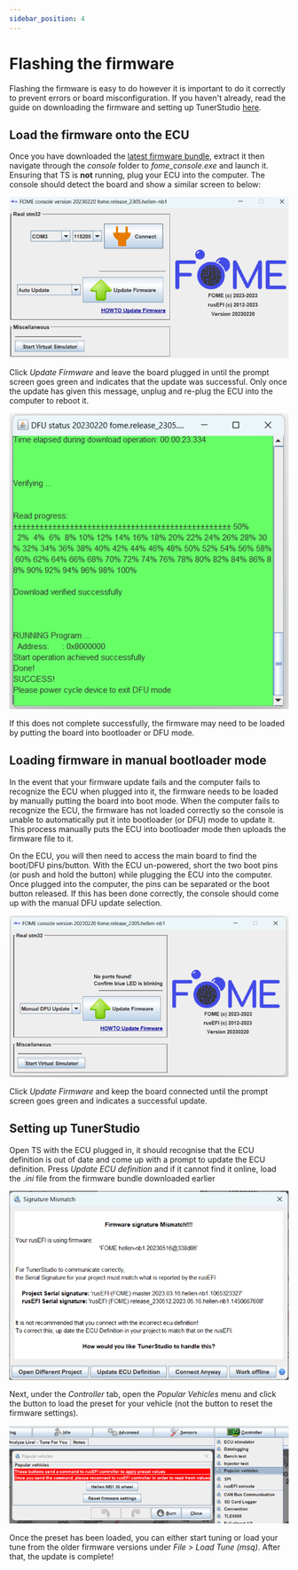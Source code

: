 ```yaml
---
sidebar_position: 4
---
```


# Flashing the firmware

Flashing the firmware is easy to do however it is important to do it correctly to prevent errors or board misconfiguration. If you haven't already, read the guide on downloading the firmware and setting up TunerStudio [here](/Intro-Start-Here/Where-To-Get-Firmware/).

## Load the firmware onto the ECU

Once you have downloaded the [latest firmware bundle](https://github.com/FOME-Tech/fome-fw/releases), extract it then navigate through the *console* folder to *fome_console.exe* and launch it. Ensuring that TS is **not** running, plug your ECU into the computer. The console should detect the board and show a similar screen to below:

![image](Flashing-FW/fomeconsole.png)

Click *Update Firmware* and leave the board plugged in until the prompt screen goes green and indicates that the update was successful. Only once the update has given this message, unplug and re-plug the ECU into the computer to reboot it.

![image](Flashing-FW/fwsuccess.png)

If this does not complete successfully, the firmware may need to be loaded by putting the board into bootloader or DFU mode.

## Loading firmware in manual bootloader mode

In the event that your firmware update fails and the computer fails to recognize the ECU when plugged into it, the firmware needs to be loaded by manually putting the board into boot mode. When the computer fails to recognize the ECU, the firmware has not loaded correctly so the console is unable to automatically put it into bootloader (or DFU) mode to update it. This process manually puts the ECU into bootloader mode then uploads the firmware file to it.

On the ECU, you will then need to access the main board to find the boot/DFU pins/button. With the ECU un-powered, short the two boot pins (or push and hold the button) while plugging the ECU into the computer. Once plugged into the computer, the pins can be separated or the boot button released. If this has been done correctly, the console should come up with the manual DFU update selection.

![image](Flashing-FW/mandfu.png)

Click *Update Firmware* and keep the board connected until the prompt screen goes green and indicates a successful update.

## Setting up TunerStudio

Open TS with the ECU plugged in, it should recognise that the ECU definition is out of date and come up with a prompt to update the ECU definition. Press *Update ECU definition* and if it cannot find it online, load the *.ini* file from the firmware bundle downloaded earlier

![image](Flashing-FW/ecudef.png)

Next, under the *Controller* tab, open the *Popular Vehicles* menu and click the button to load the preset for your vehicle (not the button to reset the firmware settings).

![image](Flashing-FW/popularvehicles.png)

Once the preset has been loaded, you can either start tuning or load your tune from the older firmware versions under *File > Load Tune (msq)*. After that, the update is complete!
